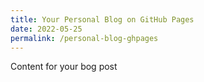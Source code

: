 ```yaml
---
title: Your Personal Blog on GitHub Pages
date: 2022-05-25
permalink: /personal-blog-ghpages
---
```


Content for your bog post
